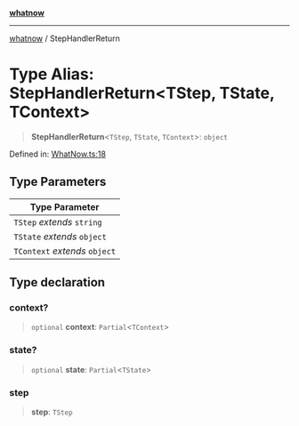 [**whatnow**](../README.md)

---

[whatnow](../README.md) / StepHandlerReturn

# Type Alias: StepHandlerReturn\<TStep, TState, TContext\>

> **StepHandlerReturn**\<`TStep`, `TState`, `TContext`\>: `object`

Defined in: [WhatNow.ts:18](https://github.com/ericvera/whatnow/blob/main/src/WhatNow.ts#L18)

## Type Parameters

| Type Parameter                |
| ----------------------------- |
| `TStep` _extends_ `string`    |
| `TState` _extends_ `object`   |
| `TContext` _extends_ `object` |

## Type declaration

### context?

> `optional` **context**: `Partial`\<`TContext`\>

### state?

> `optional` **state**: `Partial`\<`TState`\>

### step

> **step**: `TStep`
